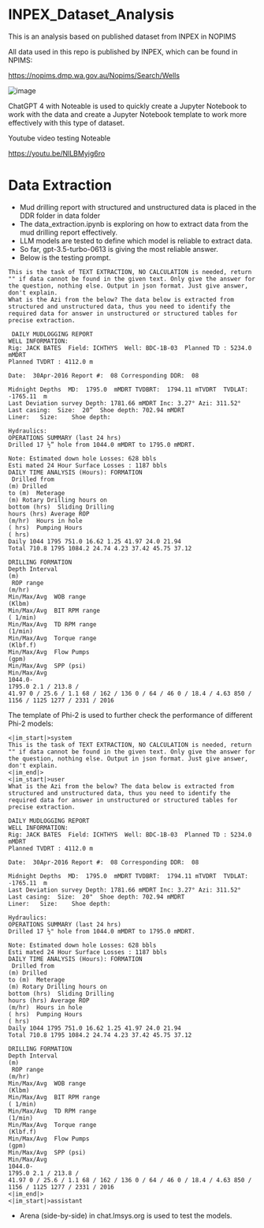 # INPEX_Dataset_Analysis

This is an analysis based on published dataset from INPEX in NOPIMS

All data used in this repo is published by INPEX, which can be found in NPIMS:

https://nopims.dmp.wa.gov.au/Nopims/Search/Wells

![image](https://github.com/son-n-pham/INPEX_Dataset_Analysis/assets/79841341/1a0c8833-8f36-4b3c-abde-df76b0e45a61)

ChatGPT 4 with Noteable is used to quickly create a Jupyter Notebook to work with the data and create a Jupyter Notebook template to work more effectively with this type of dataset.

Youtube video testing Noteable

https://youtu.be/NlLBMyig6ro

# Data Extraction

- Mud drilling report with structured and unstructured data is placed in the DDR folder in data folder
- The data_extraction.ipynb is exploring on how to extract data from the mud drilling report effectively.
- LLM models are tested to define which model is reliable to extract data.
- So far, gpt-3.5-turbo-0613 is giving the most reliable answer.
- Below is the testing prompt.

```
This is the task of TEXT EXTRACTION, NO CALCULATION is needed, return "" if data cannot be found in the given text. Only give the answer for the question, nothing else. Output in json format. Just give answer, don't explain.
What is the Azi from the below? The data below is extracted from structured and unstructured data, thus you need to identify the required data for answer in unstructured or structured tables for precise extraction.

 DAILY MUDLOGGING REPORT
WELL INFORMATION:
Rig: JACK BATES  Field: ICHTHYS  Well: BDC-1B-03  Planned TD : 5234.0 mMDRT
Planned TVDRT : 4112.0 m

Date:  30Apr-2016 Report #:  08 Corresponding DDR:  08

Midnight Depths  MD:  1795.0  mMDRT TVDBRT:  1794.11 mTVDRT  TVDLAT: -1765.11  m
Last Deviation survey Depth: 1781.66 mMDRT Inc: 3.27° Azi: 311.52°
Last casing:  Size:  20”  Shoe depth: 702.94 mMDRT
Liner:   Size:    Shoe depth:

Hydraulics:
OPERATIONS SUMMARY (last 24 hrs)
Drilled 17 ½” hole from 1044.0 mMDRT to 1795.0 mMDRT.

Note: Estimated down hole Losses: 628 bbls                                                                                  Esti mated 24 Hour Surface Losses : 1187 bbls
DAILY TIME ANALYSIS (Hours): FORMATION
 Drilled from
(m) Drilled
to (m)  Meterage
(m) Rotary Drilling hours on
bottom (hrs)  Sliding Drilling
hours (hrs) Average ROP
(m/hr)  Hours in hole
( hrs)  Pumping Hours
( hrs)
Daily 1044 1795 751.0 16.62 1.25 41.97 24.0 21.94
Total 710.8 1795 1084.2 24.74 4.23 37.42 45.75 37.12

DRILLING FORMATION
Depth Interval
(m)
 ROP range
(m/hr)
Min/Max/Avg  WOB range
(Klbm)
Min/Max/Avg  BIT RPM range
( 1/min)
Min/Max/Avg  TD RPM range
(1/min)
Min/Max/Avg  Torque range
(Klbf.f)
Min/Max/Avg  Flow Pumps
(gpm)
Min/Max/Avg  SPP (psi)
Min/Max/Avg
1044.0-
1795.0 2.1 / 213.8 /
41.97 0 / 25.6 / 1.1 68 / 162 / 136 0 / 64 / 46 0 / 18.4 / 4.63 850 / 1156 / 1125 1277 / 2331 / 2016
```
The template of Phi-2 is used to further check the performance of different Phi-2 models:

```
<|im_start|>system
This is the task of TEXT EXTRACTION, NO CALCULATION is needed, return "" if data cannot be found in the given text. Only give the answer for the question, nothing else. Output in json format. Just give answer, don't explain.
<|im_end|>
<|im_start|>user
What is the Azi from the below? The data below is extracted from structured and unstructured data, thus you need to identify the required data for answer in unstructured or structured tables for precise extraction.

DAILY MUDLOGGING REPORT
WELL INFORMATION:
Rig: JACK BATES  Field: ICHTHYS  Well: BDC-1B-03  Planned TD : 5234.0 mMDRT
Planned TVDRT : 4112.0 m

Date:  30Apr-2016 Report #:  08 Corresponding DDR:  08

Midnight Depths  MD:  1795.0  mMDRT TVDBRT:  1794.11 mTVDRT  TVDLAT: -1765.11  m
Last Deviation survey Depth: 1781.66 mMDRT Inc: 3.27° Azi: 311.52°
Last casing:  Size:  20"  Shoe depth: 702.94 mMDRT
Liner:   Size:    Shoe depth:

Hydraulics:
OPERATIONS SUMMARY (last 24 hrs)
Drilled 17 ½" hole from 1044.0 mMDRT to 1795.0 mMDRT.

Note: Estimated down hole Losses: 628 bbls                                                                                  Esti mated 24 Hour Surface Losses : 1187 bbls
DAILY TIME ANALYSIS (Hours): FORMATION
 Drilled from
(m) Drilled
to (m)  Meterage
(m) Rotary Drilling hours on
bottom (hrs)  Sliding Drilling
hours (hrs) Average ROP
(m/hr)  Hours in hole
( hrs)  Pumping Hours
( hrs)
Daily 1044 1795 751.0 16.62 1.25 41.97 24.0 21.94
Total 710.8 1795 1084.2 24.74 4.23 37.42 45.75 37.12

DRILLING FORMATION
Depth Interval
(m)
 ROP range
(m/hr)
Min/Max/Avg  WOB range
(Klbm)
Min/Max/Avg  BIT RPM range
( 1/min)
Min/Max/Avg  TD RPM range
(1/min)
Min/Max/Avg  Torque range
(Klbf.f)
Min/Max/Avg  Flow Pumps
(gpm)
Min/Max/Avg  SPP (psi)
Min/Max/Avg
1044.0-
1795.0 2.1 / 213.8 /
41.97 0 / 25.6 / 1.1 68 / 162 / 136 0 / 64 / 46 0 / 18.4 / 4.63 850 / 1156 / 1125 1277 / 2331 / 2016
<|im_end|>
<|im_start|>assistant
```
- Arena (side-by-side) in chat.lmsys.org is used to test the models.
